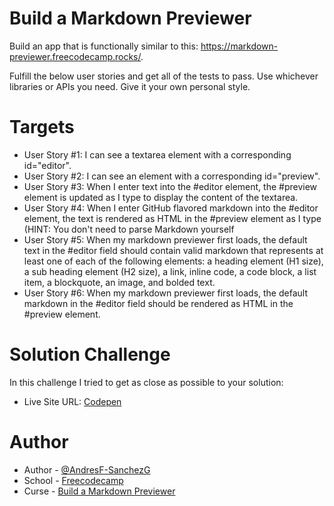# Build a Markdown Previewer

Build an app that is functionally similar to this:  https://markdown-previewer.freecodecamp.rocks/.

Fulfill the below user stories and get all of the tests to pass. Use whichever libraries or APIs you need. Give it your own personal style.

# Targets

- User Story #1: I can see a textarea element with a corresponding id="editor".
- User Story #2: I can see an element with a corresponding id="preview".
- User Story #3: When I enter text into the #editor element, the #preview element is updated as I type to display the content of the textarea.
- User Story #4: When I enter GitHub flavored markdown into the #editor element, the text is rendered as HTML in the #preview element as I type (HINT: You don't need to parse Markdown          yourself 
- User Story #5: When my markdown previewer first loads, the default text in the #editor field should contain valid markdown that represents at least one of each of the following elements: a   heading element (H1 size), a sub heading element (H2 size), a link, inline code, a code block, a list item, a blockquote, an image, and bolded text.
- User Story #6: When my markdown previewer first loads, the default markdown in the #editor field should be rendered as HTML in the #preview element.

# Solution Challenge
In this challenge I tried to get as close as possible to your solution:
- Live Site URL: [Codepen](https://codepen.io/Andr-s-Fernando-Sanchez-Galarza/pen/XWxwKEg)
  
# Author

- Author - [@AndresF-SanchezG](https://github.com/AndresF-SanchezG)
- School - [Freecodecamp](https://www.freecodecamp.org/)
- Curse - [Build a Markdown Previewer](https://www.freecodecamp.org/learn/front-end-development-libraries/front-end-development-libraries-projects/build-a-markdown-previewer)



